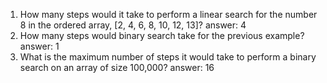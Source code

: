 1. How many steps would it take to perform a linear search for the number 8 in the ordered
   array, [2, 4, 6, 8, 10, 12, 13]?
   answer: 4
2. How many steps would binary search take for the previous example?
   answer: 1
3. What is the maximum number of steps it would take to perform a binary search on an array of size 100,000?
   answer: 16
